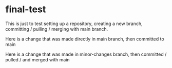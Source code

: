 # final-test

 This is just to test setting up a repository, creating a new branch, committing / pulling / merging with main branch.

Here is a change that was made directly in main branch, then committed to main

Here is a change that was made in minor-changes branch, then committed / pulled / and merged with main